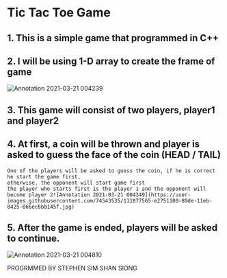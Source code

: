 # Tic Tac Toe Game

## 1. This is a simple game that programmed in C++
## 2. I will be using 1-D array to create the frame of game
![Annotation 2021-03-21 004239](https://user-images.githubusercontent.com/74543535/111877527-c1acbb80-89de-11eb-97b6-02a2b954256c.jpg)

## 3. This game will consist of two players, player1 and player2
## 4. At first, a coin will be thrown and player is asked to guess the face of the coin (HEAD / TAIL)
	One of the players will be asked to guess the coin, if he is correct he start the game first,
	otherwise, the opponent will start game first
	the player who starts first is the player 1 and the opponent will become player 2![Annotation 2021-03-21 004349](https://user-images.githubusercontent.com/74543535/111877565-e2751100-89de-11eb-8425-066ec6bb145f.jpg)

## 5. After the game is ended, players will be asked to continue.
![Annotation 2021-03-21 004810](https://user-images.githubusercontent.com/74543535/111877634-2405bc00-89df-11eb-96b5-98f3528ce922.jpg)


PROGRMMED BY STEPHEN SIM SHAN SIONG
